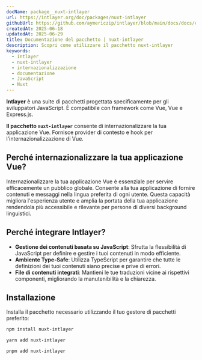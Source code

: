 ```yaml
---
docName: package__nuxt-intlayer
url: https://intlayer.org/doc/packages/nuxt-intlayer
githubUrl: https://github.com/aymericzip/intlayer/blob/main/docs/docs/en/packages/nuxt-intlayer/index.md
createdAt: 2025-06-18
updatedAt: 2025-06-29
title: Documentazione del pacchetto | nuxt-intlayer
description: Scopri come utilizzare il pacchetto nuxt-intlayer
keywords:
  - Intlayer
  - nuxt-intlayer
  - internazionalizzazione
  - documentazione
  - JavaScript
  - Nuxt
---
```


**Intlayer** è una suite di pacchetti progettata specificamente per gli sviluppatori JavaScript. È compatibile con framework come Vue, Vue e Express.js.

**Il pacchetto `nuxt-intlayer`** consente di internazionalizzare la tua applicazione Vue. Fornisce provider di contesto e hook per l'internazionalizzazione di Vue.

## Perché internazionalizzare la tua applicazione Vue?

Internazionalizzare la tua applicazione Vue è essenziale per servire efficacemente un pubblico globale. Consente alla tua applicazione di fornire contenuti e messaggi nella lingua preferita di ogni utente. Questa capacità migliora l'esperienza utente e amplia la portata della tua applicazione rendendola più accessibile e rilevante per persone di diversi background linguistici.

## Perché integrare Intlayer?

- **Gestione dei contenuti basata su JavaScript**: Sfrutta la flessibilità di JavaScript per definire e gestire i tuoi contenuti in modo efficiente.
- **Ambiente Type-Safe**: Utilizza TypeScript per garantire che tutte le definizioni dei tuoi contenuti siano precise e prive di errori.
- **File di contenuti integrati**: Mantieni le tue traduzioni vicine ai rispettivi componenti, migliorando la manutenibilità e la chiarezza.

## Installazione

Installa il pacchetto necessario utilizzando il tuo gestore di pacchetti preferito:

```bash packageManager="npm"
npm install nuxt-intlayer
```

```bash packageManager="yarn"
yarn add nuxt-intlayer
```

```bash packageManager="pnpm"
pnpm add nuxt-intlayer
```
